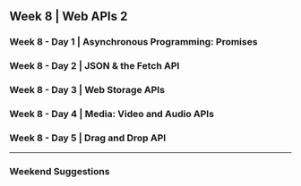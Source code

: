 ## Week 8 | Web APIs 2

### Week 8 - Day 1 | Asynchronous Programming: Promises

### Week 8 - Day 2 | JSON & the Fetch API

### Week 8 - Day 3 | Web Storage APIs

### Week 8 - Day 4 | Media: Video and Audio APIs

### Week 8 - Day 5 | Drag and Drop API

---

### Weekend Suggestions